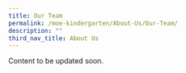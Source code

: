 ```yaml
---
title: Our Team
permalink: /moe-kindergarten/About-Us/Our-Team/
description: ""
third_nav_title: About Us
---
```

Content to be updated soon.